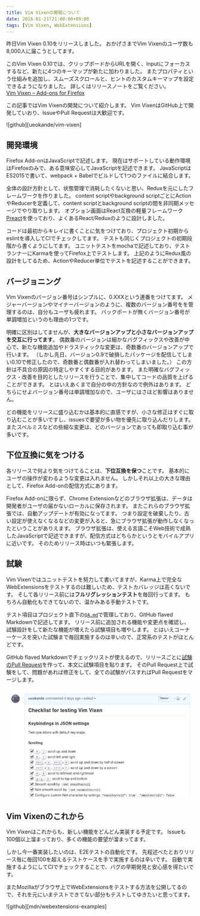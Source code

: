 ```yaml
---
title: Vim Vixenの開発について
date: 2018-01-21T21:00:00+09:00
tags: [Vim Vixen, WebExtensions]
---
```


昨日Vim Vixen 0.10をリリースしました。
おかげさまでVim Vixenのユーザ数も8,000人に届こうとしてます。

このVim Vixen 0.10では、クリップボードからURLを開く、Inputにフォーカスするなど、新たに4つのキーマップが新たに加わりました。
またプロパティという仕組みを追加し、スムーズスクロールと、ヒントのカスタムキーマップを設定できるようになりました。
詳しくはリリースノートをご覧ください。  
[Vim Vixen – Add-ons for Firefox](https://addons.mozilla.org/en-US/firefox/addon/vim-vixen/versions/)

この記事ではVim Vixenの開発について紹介します。
Vim VixenはGitHub上で開発していおり、IssueやPull Requestは大歓迎です。

![github][ueokande/vim-vixen]

## 開発環境

Firefox Add-onはJavaScriptで記述します。
現在はサポートしている動作環境はFirefoxのみで、ある意味安心してJavaScriptを記述できます。
JavaScriptはES2015で書いて、webpack + Babelでビルドして1つのファイルに結合します。

全体の設計方針として、状態管理で消耗したくないと思い、Reduxを元にしたフレームワークを作りました。
content scriptやbackground scriptごとにActionやReducerを定義して、content scriptとbackground scriptの間を非同期メッセージでやり取りします。
オプション画面はReact互換の軽量フレームワーク[Preact](https://github.com/developit/preact)を使っており、よくあるReact/Reduxのように設計しました。

コードは最初からキレイに書くことに気をつけており、プロジェクト初期からeslintを導入してCIでチェックしてます。
テストも同じくプロジェクトの初期段階から書くようにしてます。
ユニットテストをmochaで記述しており、テストランナーにKarmaを使ってFirefox上でテストします。
上記のようにRedux風の設計をしてるため、ActionやReducer単位でテストを記述することができます。

## バージョニング

Vim Vixenのバージョン番号はシンプルに、0.XXXという連番をつけてます。
メジャーバージョンやマイナーバージョンのように、複数のバージョン番号をを管理するのは、自分もユーザも疲れます。
バックポートが無くバージョン番号が単調増加というのも理由の1つです。

明確に区別はしてませんが、**大きなバージョンアップと小さなバージョンアップを交互に行ってます**。
偶数番のバージョンは細かなバグフィックスや改善が中心で、新たな機能追加やドラスティックな変更は、奇数番のバージョンアップで行います。
（しかし先日、バージョン0.9で破損したパッケージを配信してしまい0.10で修正したので、奇数番と偶数番が入れ替わってしまいました。）
この方針は不具合の原因の特定しやすくする目的があります。
また明確なバグフィックス・改善を目的としたリリースを行うことで、集中してコードの品質を上げることができます。
とはいえあくまで自分の中の方針なので例外はあります。
どちらにせよバージョン番号は単調増加なので、ユーザにはさほど影響はありません。

どの機能をリリースに盛り込むかは基本的に直感ですが、小さな修正はすぐに取り込むことが多いですし、issuesで要望が多い物を優先に取り込んだりします。
またスペルミスなどの些細な変更は、どのバージョンであっても即取り込む事が多いです。

## 下位互換に気をつける

各リリースで何より気をつけてることは、**下位互換を保つ**ことです。
基本的にユーザの操作が変わるような変更は入れません。
しかしそれ以上の大きな理由として、Firefox Add-onの配信方式にあります。

Firefox Add-onに限らず、Chrome Extensionなどのブラウザ拡張は、データは開発者がユーザの届かないローカルに保存されます。
またこれらのブラウザ拡張では、自動アップデートが有効になってます。
つまり設定を破棄したり、古い設定が使えなくなるなどの変更が入ると、急にブラウザ拡張が動作しなくなったということがありえます。
ブラウザ拡張は、使える言語こそWeb技術で成熟したJavaScriptで記述できますが、配信方式はどちらかというとモバイルアプリに近いです。
そのためリリース時はいつも緊張します。

## 試験

Vim Vixenではユニットテストを努力して書いてますが、Karma上で完全なWebExtensionsをテストするのは難しいため、テストカバレッジは高くないです。
そして各リリース前には**フルリグレッションテスト**を毎回行ってます。
もちろん自動化もできてないので、温かみある手動テストです。

テスト項目はプロジェクト直下の[`QA.md`](https://github.com/ueokande/vim-vixen/blob/master/QA.md)で管理しており、GitHub flaved Markdownで記述してます。
リリース前に追加される機能や変更点を確認し、試験設計をして新たな機能が増えたら試験項目も増やします。
とはいえコーナーケースを突いた試験まで毎回実施するのは辛いので、正常系のテストがほとんどです。

GitHub flaved Markdownでチェックリストが使えるので、リリースごとに[試験のPull Request](https://github.com/ueokande/vim-vixen/pull/314)を作って、本文に試験項目を貼ります。
そのPull Request上で試験をして、問題があれば修正をして、全ての試験がパスすればPull Requestをマージします。

![QA](qa.png)


## Vim Vixenのこれから

Vim Vixenはこれからも、新しい機能をどんどん実装する予定です。
Issueも100個以上溜まっており、多くの機能の要望が溜まってます。

しかし今一番実装したいのは、E2Eテストの自動化です。
先程述べたとおりリリース毎に毎回100を超えるテストケースを手で実施するのは辛いです。
自動で実施するようにしてCIでチェックすることで、バグの早期発見と安心感を得たいです。

またMozillaがブラウザ上でWebExtensionsをテストする方法を公開してるので、それを元にいまテストできてない部分もテストしてゆきたいと思ってます。

![github][mdn/webextensions-examples]

